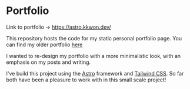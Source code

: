 # Portfolio

Link to portfolio -> https://astro.kkwon.dev/

This repository hosts the code for my static personal portfolio page. You can find my older portfolio [here](https://github.com/kkwon1/portfolio)

I wanted to re-design my portfolio with a more minimalistic look, with an emphasis on my posts and writing.

I've build this project using the [Astro](https://astro.build/) framework and [Tailwind CSS](https://tailwindcss.com/). So far both have been a pleasure to work with in this small scale project!
